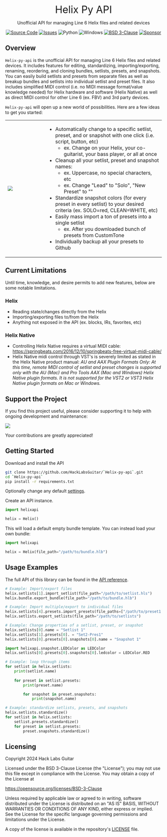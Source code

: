 <p align="center"><font size="6">Helix Py API</font></p>
<p align="center">Unofficial API for managing Line 6 Helix files and related devices</p>

<p align="center">
<a href="https://github.com/HackLabsGuitar/helix-py-api"><img alt="Source Code" src="https://img.shields.io/badge/ource-code-blue?style=flat-square&logoColor=fff&color=0e7acf"/></a>
<a href="https://github.com/HackLabsGuitar/helix-py-api/issues"><img alt="Issues" src="https://img.shields.io/badge/issue-tracker-blue?style=flat-square&logoColor=fff&color=0e7acf"/></a>
<img alt="Python" src="https://img.shields.io/badge/Python-3776AB?logo=python&style=flat-square&logoColor=fff&color=0e7acf"/>
<img alt="Windows" src="https://img.shields.io/badge/Windows-0078D6?logo=windows&style=flat-square&logoColor=fff&color=0e7acf"/>
<a href="https://github.com/HackLabsGuitar/helix-py-api/tree/main/LICENSE"><img alt="BSD 3-Clause " src="https://img.shields.io/badge/license-BSD%203--Clause-blue.svg?style=flat-square&logoColor=fff&color=0e7acf"/></a>
<a href="https://github.com/sponsors/hacklabsguitar"><img alt="Sponsor" src="https://img.shields.io/static/v1?style=flat-square&label=Sponsor&message=%E2%9D%A4&logo=GitHub&color=%23fe8e86"/></a>
</p>

## Overview

`Helix-py-api` is the unofficial API for managing Line 6 Helix files and related devices. It includes features for editing, standardizing, importing/exporting, renaming, reordering, and cloning bundles, setlists, presets, and snapshots. You can easily build setlists and presets from separate files as well as breakup bundles and setlists into individual setlist and preset files. It also includes simplified MIDI control (i.e. no MIDI message format/value knowledge needed) for Helix hardware and software (Helix Native) as well as direct MIDI control for other Line 6 (ex. FBV) and 3rd party devices. 

`Helix-py-api` will open up a new world of possibilities. Here are a few ideas to get you started:
<table border=0>
<tr>
<td width=25% style="vertical-align: middle;"><img src="https://hacklabsguitar.github.io/helix-py-api/assets/images/idea.png"></td>
<td style="font-size:medium">
<ul>
<li>Automatically change to a specific setlist, preset, and or snapshot with one click (i.e. script, button, etc)
<ol style="list-style-type: circle">
<li>ex. Change on your Helix, your co-guitarist, your bass player, or all at once
</li>
</ol>
<li>Cleanup all your setlist, preset and snapshot names:
<ol style="list-style-type: circle">
<li>ex. Uppercase, no special characters, etc</li>
<li>ex. Change "Lead" to "Solo", "New Preset" to ""</li>
</ol>
<li>Standardize snapshot colors (for every preset in every setlist) to your desired criteria (ex. SOLO=red, CLEAN=WHITE, etc)</li>
<li>Easily mass import a ton of presets into a single setlist
<ol style="list-style-type: circle">
<li>ex. After you downloaded bunch of presets from CustomTone</li>
</ol>
</li>
<li>Individually backup all your presets to Github</li></ul></td>
</tr></table>

## Current Limitations
Until time, knowledge, and desire permits to add new features, below are some notable limitations. 

### Helix

* Reading state/changes directly from the Helix
* Importing/exporting files to/from the Helix
* Anything not exposed in the API (ex. blocks, IRs, favorites, etc)

### Helix Native

* Controlling Helix Native requires a virtual MIDI cable: https://springbeats.com/2016/12/10/springbeats-free-virtual-midi-cable/
* Helix Native midi control through VST's is severely limited as stated in the Helix Native product manual:
    *AU and AAX Plugin Formats Only: At this time, remote MIDI control of setlist and preset changes is supported only with the AU (Mac) and Pro Tools AAX (Mac and Windows) Helix Native plugin formats. It is not supported for the VST2 or VST3 Helix Native plugin formats on Mac or Windows.*

## Support the Project
If you find this project useful, please consider supporting it to help with ongoing development and maintenance:

[![](https://img.shields.io/static/v1?style=flat-square&label=Sponsor&message=%E2%9D%A4&logo=GitHub&color=%23fe8e86)](https://github.com/sponsors/hacklabsguitar)

Your contributions are greatly appreciated!

## Getting Started

Download and install the API

```bash
git clone https://github.com/HackLabsGuitar/`Helix-py-api`.git
cd `Helix-py-api`
pip install -r requirements.txt
```

Optionally change any default [settings](https://hacklabsguitar.github.io/helix-py-api/settings/).

Create an API instance.

```python
import helixapi

helix = Helix()
```

This will load a default empty bundle template. You can instead load your own bundle:

```python
import helixapi

helix = Helix(file_path="/path/to/bundle.hlb")
```

## Usage Examples

The full API of this library can be found in the [API reference](https://hacklabsguitar.github.io/helix-py-api/helix/).

```python
# Example: Import/export files
helix.setlists[1].import_setlist(file_path="/path/to/setlist.hls")
helix.bundle.export_bundle(file_path="/path/to/bundle.hlb")
```

```python
# Example: Import multiple/export to individual files
helix.setlists[4].presets.import_presets(file_paths=["/path/to/preset1.hlx", "/path/to/preset2.hlx"])
helix.setlists.export_setlists(file_path="/path/to/setlists")
```

```python
# Example: Change properties of a setlist, preset, or snapshot
helix.setlists[0].name = "Setlist 1"
helix.setlists[1].presets[0]. = "Set2-Pres1"
helix.setlists[0].presets[0].snapshots[0].name = "Snapshot 1"

import helixapi.snapshot.LEDColor as LEDColor
helix.setlists[0].presets[0].snapshots[0].ledcolor = LEDColor.RED
```

```python
# Example: loop through items
for setlist in helix.setlists:
    print(setlist.name)
    
    for preset in setlist.presets:
        print(preset.name)

        for snapshot in preset.snapshots:
            print(snapshot.name)
```

```python
# Example: standardize setlists, presets, and snapshots
helix.setlists.standardize()
for setlist in helix.setlists:      
    setlist.presets.standardize()
    for preset in setlist.presets:
        preset.snapshots.standardize()
```

## Licensing

Copyright 2024 Hack Labs Guitar

Licensed under the BSD 3-Clause License (the "License"); you may not use this file except in compliance with the License. You may obtain a copy of the License at

https://opensource.org/licenses/BSD-3-Clause

Unless required by applicable law or agreed to in writing, software distributed under the License is distributed on an "AS IS" BASIS, WITHOUT WARRANTIES OR CONDITIONS OF ANY KIND, either express or implied. See the License for the specific language governing permissions and limitations under the License.

A copy of the license is available in the repository's [LICENSE](LICENSE) file.